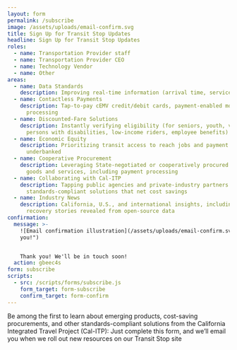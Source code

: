 ```yaml
---
layout: form
permalink: /subscribe
image: /assets/uploads/email-confirm.svg
title: Sign Up for Transit Stop Updates
headline: Sign Up for Transit Stop Updates
roles:
  - name: Transportation Provider staff
  - name: Transportation Provider CEO
  - name: Technology Vendor
  - name: Other
areas:
  - name: Data Standards
    description: Improving real-time information (arrival time, service changes)
  - name: Contactless Payments
    description: Tap-to-pay cEMV credit/debit cards, payment-enabled mobile wallets,
      processing
  - name: Discounted-Fare Solutions
    description: Instantly verifying eligibility (for seniors, youth, veterans,
      persons with disabilities, low-income riders, employee benefits)
  - name: Economic Equity
    description: Prioritizing transit access to reach jobs and payment methods if
      underbanked
  - name: Cooperative Procurement
    description: Leveraging State-negotiated or cooperatively procured contracts for
      goods and services, including payment processing
  - name: Collaborating with Cal-ITP
    description: Tapping public agencies and private-industry partners on innovative
      standards-compliant solutions that net cost savings
  - name: Industry News
    description: California, U.S., and international insights, including COVID-19
      recovery stories revealed from open-source data
confirmation:
  message: >-
    ![Email confirmation illustration](/assets/uploads/email-confirm.svg "Thank
    you!")


    Thank you! We'll be in touch soon!
  action: gbeec4s
form: subscribe
scripts:
  - src: /scripts/forms/subscribe.js
    form_target: form-subscribe
    confirm_target: form-confirm
---
```

Be among the first to learn about emerging products, cost-saving procurements, and other standards-compliant solutions from the California Integrated Travel Project (Cal-ITP): Just complete this form, and we’ll email you when we roll out new resources on our Transit Stop site
